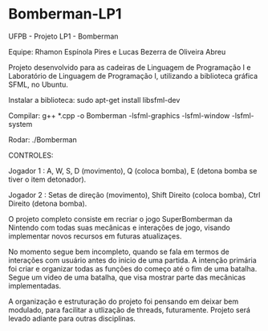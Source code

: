 # Bomberman-LP1
UFPB - Projeto LP1 - Bomberman

Equipe: Rhamon Espínola Pires e Lucas Bezerra de Oliveira Abreu

Projeto desenvolvido para as cadeiras de Linguagem de Programação I e Laboratório de Linguagem de Programação I, utilizando a biblioteca gráfica SFML, no Ubuntu.

Instalar a biblioteca: sudo apt-get install libsfml-dev

Compilar: g++ *.cpp -o Bomberman -lsfml-graphics -lsfml-window -lsfml-system

Rodar: ./Bomberman

CONTROLES:

Jogador 1 : A, W, S, D (movimento), Q (coloca bomba), E (detona bomba se tiver o item detonador).

Jogador 2 : Setas de direção (movimento), Shift Direito (coloca bomba), Ctrl Direito (detona bomba).

O projeto completo consiste em recriar o jogo SuperBomberman da Nintendo com todas suas mecânicas e interações de jogo, visando implementar novos recursos em futuras atualizaçes.

No momento segue bem incompleto, quando se fala em termos de interações com usuário antes do inicio de uma partida. A intenção primária foi criar e organizar todas as funções do começo até o fim de uma batalha. Segue um video de uma batalha, que visa mostrar parte das mecânicas implementadas.

A organização e estruturação do projeto foi pensando em deixar bem modulado, para facilitar a utlização de threads, futuramente. Projeto será levado adiante para outras disciplinas.
